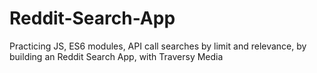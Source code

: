 # Reddit-Search-App
Practicing JS, ES6 modules, API call searches by limit and relevance, by building an Reddit Search App, with Traversy Media
